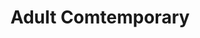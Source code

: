 ---
ee_id_show: '218'
title: Adult Comtemporary
url: adult-comtemporary
live_url:
year: '2008'
venue: Team Gallery
state_country: New York
type:
dates:
wwwnews:
wwweblast:
pitch: A bunch of random stuff, .... first time I tried making on of my Photoshop
  Gradient Demonstrations super <i>HUGE</i>, which ended up working pretty good.
ps:
layout: shows
---